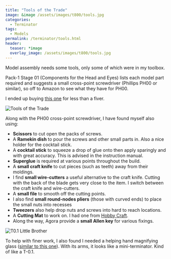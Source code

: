 ```yaml
---
title: "Tools of the Trade"
image: &image /assets/images/t800/tools.jpg
categories:
  - Terminator
tags:
  - Models
permalink: /terminator/tools.html
header:
  teaser: *image
  overlay_image: /assets/images/t800/tools.jpg
---
```

Model assembly needs some tools, only some of which were in my toolbox.

Pack-1 Stage 01 (Components for the Head and Eyes) lists each model part required and suggests a small cross-point screwdriver (Phillips PH00 or similar), so off to Amazon to see what they have for PH00.

I ended up buying [this one](https://www.amazon.co.uk/gp/product/B07B7RRWQR/ref=ppx_yo_dt_b_asin_title_o07_s00) for less than a fiver.

![Tools of the Trade](/assets/images/t800/tools.jpg)

Along with the PH00 cross-point screwdriver, I have found myself also using:

* __Scissors__ to cut open the packs of screws.
* A __Ramekin dish__ to pour the screws and other small parts in. Also a nice holder for the cocktail stick.
* A __cocktail stick__ to squeeze a drop of glue onto then apply sparingly and with great accuracy. This is advised in the instruction manual.
* __Superglue__ is required at various points throughout the build.
* A __small craft knife__ to cut pieces (such as teeth) away from their moldings.
* I find __small wire-cutters__ a useful alternative to the craft knife. Cutting with the back of the blade gets very close to the item. I switch between the craft knife and wire-cutters.
* A __small file__ to smooth off the cutting points.
* I also find __small round-nodes pliers__ (those with curved ends) to place the small nuts into recesses
* __Tweezers__ also help drop nuts and screws into hard to reach locations.
* A __Cutting Mat__ to work on. I had one from [Hobby Craft](https://www.hobbycraft.co.uk/self-healing-cutting-mat-a3/572007-1000).
* Along the way, Agora provide a __small Allen key__ for various fixings.

![T0.1 Little Brother](/assets/images/t800/little-brother.jpg)

To help with finer work, I also found I needed a helping hand magnifying glass ([similar to this one](https://www.amazon.co.uk/Rolson-Tools-60335-Helping-Magnifying/dp/B001BMSBD4)). With its arms, it looks like a mini-terminator. Kind of like a T-0.1.
